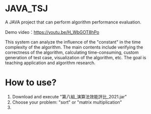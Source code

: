 # JAVA_TSJ
A JAVA project that can perform algorithm performance evaluation.

Demo video：https://youtu.be/H_WbGOT8hPo

This system can analyze the influence of the "constant" in the time complexity of the algorithm. 
The main contents include verifying the correctness of the algorithm, calculating time-consuming, custom generation of test case, visualization of the algorithm, etc. 
The goal is teaching application and algorithm research.

# How to use?
1. Download and execute "第八組_演算法效能評比_2021.jar"
2. Choose your problem: "sort" or "matrix multiplication"
3. 
